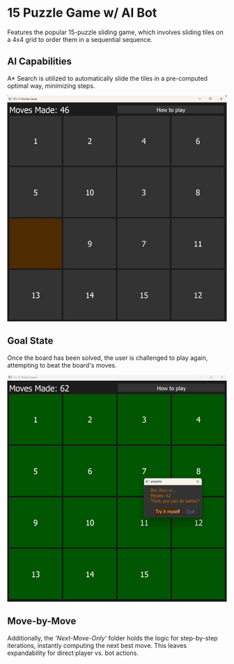 # 15 Puzzle Game w/ AI Bot

Features the popular 15-puzzle sliding game, which involves sliding tiles on a 4x4 grid to order them in a sequential sequence.

## AI Capabilities
A* Search is utilized to automatically slide the tiles in a pre-computed optimal way, minimizing steps.

![Mid-game Demo](/Demo-Pictures/15-puzzle-game-demo1.png)

## Goal State
Once the board has been solved, the user is challenged to play again, attempting to beat the board's moves.

![Game Win Demo](/Demo-Pictures/15-puzzle-game-demo-completed-game.png)

## Move-by-Move
Additionally, the *'Next-Move-Only'* folder holds the logic for step-by-step iterations, instantly computing the next best move. This leaves expandability for direct player vs. bot actions.

